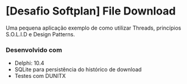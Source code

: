# [Desafio Softplan] File Download

Uma pequena aplicação exemplo de como utilizar Threads, princípios S.O.L.I.D e Design Patterns.

### Desenvolvido com
* Delphi: 10.4
* SQLite para persistência do histórico de download
* Testes com DUNITX

